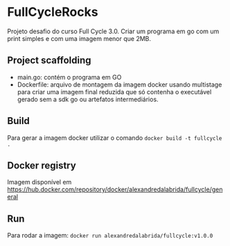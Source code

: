 # FullCycleRocks  

Projeto desafio do curso Full Cycle 3.0. Criar um programa em go com um print simples e com uma imagem menor que 2MB.

## Project scaffolding
  - main.go: contém o programa em GO
  - Dockerfile: arquivo de montagem da imagem docker usando multistage para criar uma imagem final reduzida que só contenha o executável gerado sem a sdk go ou artefatos intermediários.

## Build
Para gerar a imagem docker utilizar o comando `docker build -t fullcycle .`

## Docker registry
Imagem disponível em https://hub.docker.com/repository/docker/alexandredalabrida/fullcycle/general

## Run
Para rodar a imagem: `docker run alexandredalabrida/fullcycle:v1.0.0`
